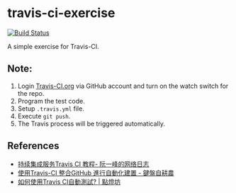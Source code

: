 # travis-ci-exercise

[![Build Status](https://travis-ci.org/onejar99/travis-ci-exercise.svg?branch=master)](https://travis-ci.org/onejar99/travis-ci-exercise)

A simple exercise for Travis-CI.


## Note:

1. Login [Travis-CI.org](https://travis-ci.org/) via GitHub account and turn on the watch switch for the repo.
2. Program the test code.
3. Setup `.travis.yml` file.
4. Execute `git push`.
5. The Travis process will be triggered automatically.


## References

* [持续集成服务Travis CI 教程- 阮一峰的网络日志](http://www.ruanyifeng.com/blog/2017/12/travis_ci_tutorial.html)
* [使用Travis-CI 整合GitHub 進行自動化建置 - 鍵盤自耕農](https://blog.ccjeng.com/2016/05/Travis-CI.html)
* [如何使用Travis CI自動測試? | 點燈坊](https://oomusou.io/ci/travis-ci-setup/)
